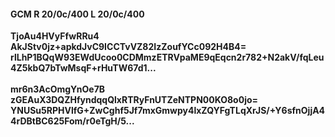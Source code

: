 #### GCM R 20/0c/400 L 20/0c/400
**TjoAu4HVyFfwRRu4**<br/>**AkJStv0jz+apkdJvC9ICCTvVZ82IzZoufYCc092H4B4=**<br/>**rlLhP1BQqW93EWdUcoo0CDMmzETRVpaME9qEqcn2r782+N2akV/fqLeu4Z5kbQ7bTwMsqF+rHuTW67d1...**<br/><br/>
**mr6n3AcOmgYnOe7B**<br/>**zGEAuX3DQZHfyndqqQlxRTRyFnUTZeNTPN00KO8o0jo=**<br/>**YNUSu5RPHVlfG+ZwCghf5Jf7mxGmwpy4lxZQYFgTLqXrJS/+Y6sfnOjjA44rDBtBC625Fom/r0eTgH/5...**